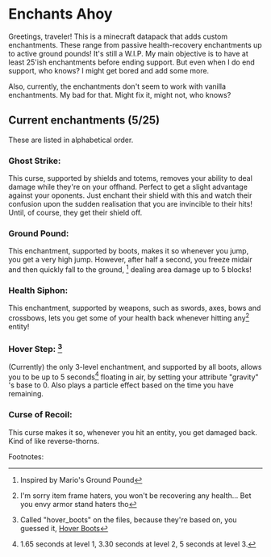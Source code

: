 # Enchants Ahoy
Greetings, traveler! This is a minecraft datapack that adds custom enchantments.
These range from passive health-recovery enchantments up to active ground pounds!
It's still a W.I.P. My main objective is to have at least 25'ish enchantments before ending support.
But even when I do end support, who knows? I might get bored and add some more.

Also, currently, the enchantments don't seem to work with vanilla enchantments. My bad for that. Might fix it, might not, who knows?

## Current enchantments (5/25)
These are listed in alphabetical order.

### Ghost Strike:

This curse, supported by shields and totems, removes your ability to deal damage while they're on your offhand. Perfect to get a slight advantage against your oponents. Just enchant their shield with this and watch their confusion upon the sudden realisation that you are invincible to their hits! Until, of course, they get their shield off.

### Ground Pound:

This enchantment, supported by boots, makes it so whenever you jump, you get a very high jump. However, after half a second, you freeze midair and then quickly fall to the ground, [^1] dealing area damage up to 5 blocks!

### Health Siphon: 

This enchantment, supported by weapons, such as swords, axes, bows and crossbows, lets you get some of your health back whenever hitting any[^2] entity!

### Hover Step: [^3]

(Currently) the only 3-level enchantment, and supported by all boots, allows you to be up to 5 seconds[^4] floating in air, by setting your attribute "gravity" 's base to 0. Also plays a particle effect based on the time you have remaining.

### Curse of Recoil:

This curse makes it so, whenever you hit an entity, you get damaged back. Kind of like reverse-thorns.


Footnotes:

[^1]: Inspired by Mario's Ground Pound
[^2]: I'm sorry item frame haters, you won't be recovering any health... Bet you envy armor stand haters tho
[^3]: Called "hover_boots" on the files, because they're based on, you guessed it, [Hover Boots](https://zeldawiki.wiki/wiki/Hover_Boots)
[^4]: 1.65 seconds at level 1, 3.30 seconds at level 2, 5 seconds at level 3.
